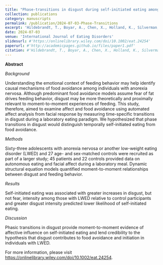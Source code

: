 ```yaml
---
title: "Phase-transitions in disgust during self-initiated eating among adolescents with anorexia nervosa and related low-weight eating disorders and matched controls."
collection: publications
category: manuscripts
permalink: /publication/2024-07-03-Phase-Transitions
excerpt: 'Hildebrandt, T., Boyar, A., Chen, X., Holland, K., Silverman, E., Webb, D., Wolk, S., Schulz, K., & Sysko, R.'
date: 2024-07-03
venue: 'International Journal of Eating Disorders'
slidesurl: #'https://onlinelibrary.wiley.com/doi/10.1002/eat.24254'
paperurl: #'http://academicpages.github.io/files/paper1.pdf'
citation: #'Hildebrandt, T., Boyar, A., Chen, X., Holland, K., Silverman, E., Webb, D., ... & Sysko, R. (2024). Phase‐Transitions in Disgust During Self‐Initiated Eating Among Adolescents With Anorexia Nervosa and Related Low‐Weight Eating Disorders and Matched Controls. International Journal of Eating Disorders.'
---
```



**Abstract**

*Background*

Understanding the emotional context of feeding behavior may help identify causal mechanisms of food avoidance among individuals with anorexia nervosa. Although predominant food avoidance models assume fear of fat drives feeding behavior, disgust may be more theoretically and proximally relevant to moment-to-moment experiences of feeding. This study, therefore, aimed to examine affect and food avoidance using automated affect analysis from facial response by measuring time-specific transitions in disgust during a laboratory eating paradigm. We hypothesized that phase transitions in disgust would distinguish temporally self-initiated eating from food avoidance.

*Methods*

Sixty-three adolescents with anorexia nervosa or another low-weight eating disorder (LWED) and 27 age- and sex-matched controls were recruited as part of a larger study; 45 patients and 22 controls provided data on autonomous eating and facial affect during a laboratory meal. Dynamic structural equation models quantified moment-to-moment relationships between disgust and feeding behavior.

*Results*

Self-initiated eating was associated with greater increases in disgust, but not fear, intensity among those with LWED relative to control participants and greater disgust intensity predicted lower likelihood of self-initiated eating.

*Discussion*

Phasic transitions in disgust provide moment-to-moment evidence of affective influence on self-initiated eating and lend credibility to the hypothesis that disgust contributes to food avoidance and initiation in individuals with LWED.

For more information, please visit https://onlinelibrary.wiley.com/doi/10.1002/eat.24254.
